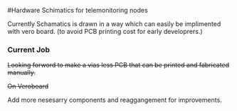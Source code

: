 #Hardware Schimatics for telemonitoring nodes

Currently Schamatics is drawn in a way which can easily be implimented with vero board. (to avoid PCB printing cost for early developrers.) 

### Current Job
~~Looking forword to make a vias less PCB that can be printed and fabricated manually.~~

~~On Veroboard~~

Add more nesesarry components and reaggangement for improvements. 
